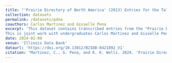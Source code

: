```yaml
---
title: "'Prairie Directory of North America' (2013) Entries for the Tallgrass, Mixed Grass, and Shortgrass Prairie Regions of the United States"
collection: datasets
permalink: /datasets/pdna
coauthors: Carlos Martinez and Gisselle Pena
excerpt: 'This dataset contains transcribed entries from the "Prairie Directory of North America" (Adelman and Schwartz 2013) for the Tallgrass, Mixed Grass, and Shortgrass prairie regions of the united states. We identified the historical spatial extent of the Tallgrass, Mixed Grass, and Shortgrass prairie regions using Ricketts et al. (1999), Olson et al. (2001), and Dixon et al. (2014) and selected the counties entirely or partially within these boundaries from the USDA Forest Service (2022) file. The resulting lists of counties are included as separate files. The dataset contains information on publicly accessible grasslands and prairies in these regions including acreage and amenities like hunting access, restrooms, parking, and trails.
This is joint work with undergraduates Carlos Martinez and Gisselle Pena.'
date: 2024-02-08
venue: 'Illinois Data Bank'
dataurl: 'https://doi.org/10.13012/B2IDB-0421892_V1'
citation: "Martinez, C., G. Pena, and K. K. Wells. 2024. 'Prairie Directory of North America' (2013) Entries for the Tallgrass, Mixed Grass, and Shortgrass Prairie Regions of the United States. Illinois Data Bank. doi: 10.13012/B2IDB-0421892_V1"
---
```

